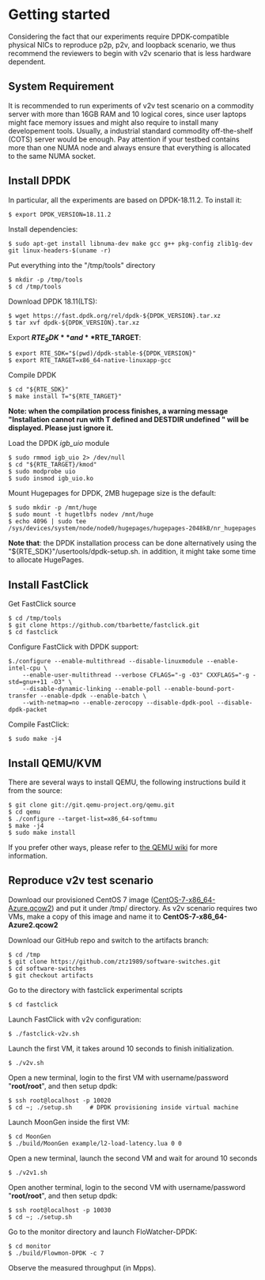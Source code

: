 # Getting started

Considering the fact that our experiments require DPDK-compatible physical NICs to reproduce p2p, p2v, and loopback scenario, we thus recommend the reviewers to begin with v2v scenario that is less hardware dependent. 

## System Requirement
It is recommended to run experiments of v2v test scenario on a commodity server with more than 16GB RAM and 10 logical cores, since user laptops might face memory issues and might also require to install many developement tools. Usually, a industrial standard commodity off-the-shelf (COTS) server would be enough. Pay attention if your testbed contains more than one NUMA node and always ensure that everything is allocated to the same NUMA socket.

## Install DPDK
In particular, all the experiments are based on DPDK-18.11.2. To install it:

	$ export DPDK_VERSION=18.11.2

Install dependencies:

	$ sudo apt-get install libnuma-dev make gcc g++ pkg-config zlib1g-dev git linux-headers-$(uname -r)
	
Put everything into the "/tmp/tools" directory

	$ mkdir -p /tmp/tools
	$ cd /tmp/tools

Download DPDK 18.11(LTS):

	$ wget https://fast.dpdk.org/rel/dpdk-${DPDK_VERSION}.tar.xz
	$ tar xvf dpdk-${DPDK_VERSION}.tar.xz

Export **$RTE_SDK** and **$RTE_TARGET**:

	$ export RTE_SDK="$(pwd)/dpdk-stable-${DPDK_VERSION}"
	$ export RTE_TARGET=x86_64-native-linuxapp-gcc

Compile DPDK

	$ cd "${RTE_SDK}"
	$ make install T="${RTE_TARGET}"

**Note: when the compilation process finishes, a warning message "Installation cannot run with T defined and DESTDIR undefined
" will be displayed. Please just ignore it.**

Load the DPDK *igb_uio* module

	$ sudo rmmod igb_uio 2> /dev/null
	$ cd "${RTE_TARGET}/kmod"
	$ sudo modprobe uio
	$ sudo insmod igb_uio.ko

Mount Hugepages for DPDK, 2MB hugepage size is the default:

	$ sudo mkdir -p /mnt/huge
	$ sudo mount -t hugetlbfs nodev /mnt/huge
	$ echo 4096 | sudo tee /sys/devices/system/node/node0/hugepages/hugepages-2048kB/nr_hugepages

**Note that**: the DPDK installation process can be done alternatively using the "${RTE_SDK}"/usertools/dpdk-setup.sh. in addition, it might take some time to allocate HugePages.

## Install FastClick
Get FastClick source

	$ cd /tmp/tools
	$ git clone https://github.com/tbarbette/fastclick.git
	$ cd fastclick

Configure FastClick with DPDK support:

	$./configure --enable-multithread --disable-linuxmodule --enable-intel-cpu \
		--enable-user-multithread --verbose CFLAGS="-g -O3" CXXFLAGS="-g -std=gnu++11 -O3" \
		--disable-dynamic-linking --enable-poll --enable-bound-port-transfer --enable-dpdk --enable-batch \
		--with-netmap=no --enable-zerocopy --disable-dpdk-pool --disable-dpdk-packet

Compile FastClick:

	$ sudo make -j4

## Install QEMU/KVM
There are several ways to install QEMU, the following instructions build it from the source:

	$ git clone git://git.qemu-project.org/qemu.git
	$ cd qemu
	$ ./configure --target-list=x86_64-softmmu
	$ make -j4
	$ sudo make install
	
If you prefer other ways, please refer to [the QEMU wiki](https://en.wikibooks.org/wiki/QEMU/Installing_QEMU) for more information.

## Reproduce v2v test scenario
Download our provisioned CentOS 7 image ([CentOS-7-x86_64-Azure.qcow2](https://drive.google.com/open?id=1KRqgInvv7cbhd2rYIYCBjsDFOid3fg30)) and put it under /tmp/ directory. As v2v scenario requires two VMs, make a copy of this image and name it to **CentOS-7-x86_64-Azure2.qcow2**

Download our GitHub repo and switch to the artifacts branch:

	$ cd /tmp
	$ git clone https://github.com/ztz1989/software-switches.git
	$ cd software-switches
	$ git checkout artifacts

Go to the directory with fastclick experimental scripts

	$ cd fastclick

Launch FastClick with v2v configuration:

	$ ./fastclick-v2v.sh

Launch the first VM, it takes around 10 seconds to finish initialization.

	$ ./v2v.sh
	
Open a new terminal, login to the first VM with username/password "**root/root**", and then setup dpdk:

	$ ssh root@localhost -p 10020	
	$ cd ~; ./setup.sh     # DPDK provisioning inside virtual machine
	
Launch MoonGen inside the first VM:

	$ cd MoonGen
	$ ./build/MoonGen example/l2-load-latency.lua 0 0
	
Open a new terminal, launch the second VM and wait for around 10 seconds

	$ ./v2v1.sh

Open another terminal, login to the second VM with username/password "**root/root**", and then setup dpdk:
	
	$ ssh root@localhost -p 10030
	$ cd ~; ./setup.sh

Go to the monitor directory and launch FloWatcher-DPDK:

	$ cd monitor
	$ ./build/Flowmon-DPDK -c 7

Observe the measured throughput (in Mpps).
